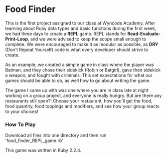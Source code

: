 # Food Finder #
This is the first project assigned to our class at Wyncode Academy. After learning about Ruby data types and basic functions during the first week, we had three days to create a __REPL__ game. REPL stands for __Read-Evaluate-Print-Loop__, and we were advised to keep the scope small enough to complete. We were encouraged to make it as modular as possible, as __DRY__ (Don't Repeat Yourself) code is what every developer should strive to create.

As an example, we created a simple game in class where the player was Batman, and they chose their sidekick (Robin or Batgirl), gave their sidekick a weapon, and fought with criminals. This set expectations for what our games should be able to do, as well how to go about writing the game.

The game I came up with was one where you are in class late at night working on a group project, and everyone is really hungry. But are there any restaurants still open?! Choose your restaurant, how you'll get the food, food quantity, food toppings and modifiers, and see how your group reacts to your choices!

### How To Play ###
Download all files into one directory and then run 'food_finder_REPL_game.rb'

This game was written in Ruby 2.2.4.